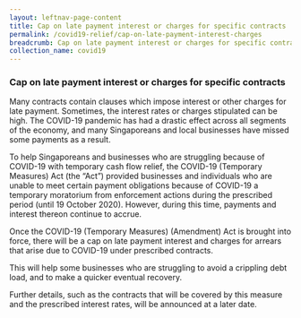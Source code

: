 ```yaml
---
layout: leftnav-page-content
title: Cap on late payment interest or charges for specific contracts 
permalink: /covid19-relief/cap-on-late-payment-interest-charges
breadcrumb: Cap on late payment interest or charges for specific contracts 
collection_name: covid19
---
```

### Cap on late payment interest or charges for specific contracts ###

Many contracts contain clauses which impose interest or other charges for late payment. Sometimes, the interest rates or charges stipulated can be high. The COVID-19 pandemic has had a drastic effect across all segments of the economy, and many Singaporeans and local businesses have missed some payments as a result.

To help Singaporeans and businesses who are struggling because of COVID-19 with temporary cash flow relief, the COVID-19 (Temporary Measures) Act (the “Act”) provided businesses and individuals who are unable to meet certain payment obligations because of COVID-19 a temporary moratorium from enforcement actions during the prescribed period (until 19 October 2020). However, during this time, payments and interest thereon continue to accrue.

Once the COVID-19 (Temporary Measures) (Amendment) Act is brought into force, there will be a cap on late payment interest and charges for arrears that arise due to COVID-19 under prescribed contracts.   

This will help some businesses who are struggling to avoid a crippling debt load, and to make a quicker eventual recovery.

Further details, such as the contracts that will be covered by this measure and the prescribed interest rates, will be announced at a later date. 
